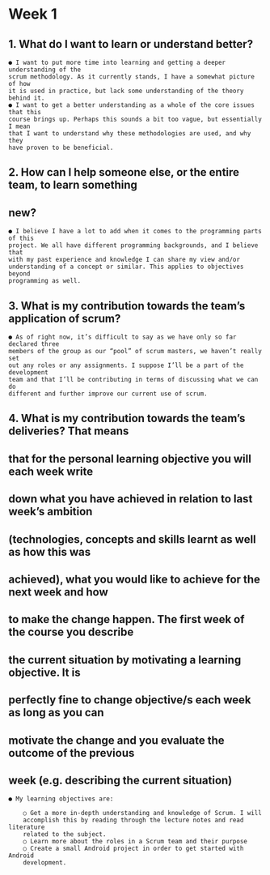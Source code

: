 # Week 1

## 1. What do I want to learn or understand better?

```
● I want to put more time into learning and getting a deeper understanding of the
scrum methodology. As it currently stands, I have a somewhat picture of how
it is used in practice, but lack some understanding of the theory behind it.
● I want to get a better understanding as a whole of the core issues that this
course brings up. Perhaps this sounds a bit too vague, but essentially I mean
that I want to understand why these methodologies are used, and why they
have proven to be beneficial.
```
## 2. How can I help someone else, or the entire team, to learn something

## new?

```
● I believe I have a lot to add when it comes to the programming parts of this
project. We all have different programming backgrounds, and I believe that
with my past experience and knowledge I can share my view and/or
understanding of a concept or similar. This applies to objectives beyond
programming as well.
```
## 3. What is my contribution towards the team’s application of scrum?

```
● As of right now, it’s difficult to say as we have only so far declared three
members of the group as our “pool” of scrum masters, we haven’t really set
out any roles or any assignments. I suppose I’ll be a part of the development
team and that I’ll be contributing in terms of discussing what we can do
different and further improve our current use of scrum.
```
## 4. What is my contribution towards the team’s deliveries? That means

## that for the personal learning objective you will each week write

## down what you have achieved in relation to last week’s ambition

## (technologies, concepts and skills learnt as well as how this was

## achieved), what you would like to achieve for the next week and how

## to make the change happen. The first week of the course you describe

## the current situation by motivating a learning objective. It is

## perfectly fine to change objective/s each week as long as you can

## motivate the change and you evaluate the outcome of the previous

## week (e.g. describing the current situation)

```
● My learning objectives are:

    ○ Get a more in-depth understanding and knowledge of Scrum. I will
    accomplish this by reading through the lecture notes and read literature
    related to the subject.
    ○ Learn more about the roles in a Scrum team and their purpose
    ○ Create a small Android project in order to get started with Android
    development.
```

